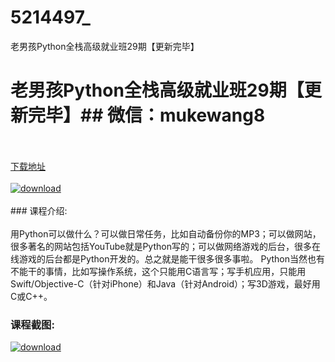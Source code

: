 # 5214497_
老男孩Python全栈高级就业班29期【更新完毕】
# 老男孩Python全栈高级就业班29期【更新完毕】## 微信：mukewang8
<br/></br>[下载地址](http://www.36tz.cn/article/5214497 "下载地址")
<br/></br>[![download](http://36tz.cn/muke_img/2020_07_1-67-300x227.png "下载地址")](http://www.36tz.cn/article/5214497 "下载地址")
<br/></br>### 课程介绍:<br/></br>用Python可以做什么？可以做日常任务，比如自动备份你的MP3；可以做网站，很多著名的网站包括YouTube就是Python写的；可以做网络游戏的后台，很多在线游戏的后台都是Python开发的。总之就是能干很多很多事啦。
Python当然也有不能干的事情，比如写操作系统，这个只能用C语言写；写手机应用，只能用Swift/Objective-C（针对iPhone）和Java（针对Android）；写3D游戏，最好用C或C++。

### 课程截图:
[![download](http://36tz.cn/muke_img/2020_07_2-104.png "下载地址")](http://www.36tz.cn/article/5214497 "下载地址")
